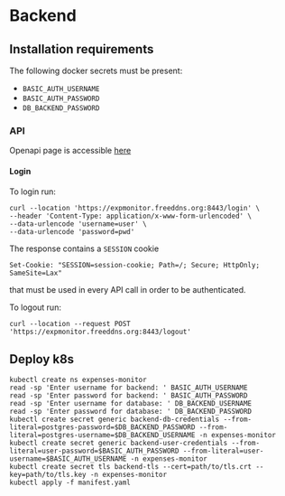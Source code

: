 # Backend

## Installation requirements

The following docker secrets must be present:
- `BASIC_AUTH_USERNAME`
- `BASIC_AUTH_PASSWORD`
- `DB_BACKEND_PASSWORD`

### API
Openapi page is accessible [here](https://expmonitor.freeddns.org/swagger-ui.html)

#### Login
To login run:
```
curl --location 'https://expmonitor.freeddns.org:8443/login' \
--header 'Content-Type: application/x-www-form-urlencoded' \
--data-urlencode 'username=user' \
--data-urlencode 'password=pwd'
```
The response contains a `SESSION` cookie
```
Set-Cookie: "SESSION=session-cookie; Path=/; Secure; HttpOnly; SameSite=Lax"
```
that must be used in every API call in order to be authenticated.

To logout run: 
```
curl --location --request POST 'https://expmonitor.freeddns.org:8443/logout'
```

## Deploy k8s

```
kubectl create ns expenses-monitor
read -sp 'Enter username for backend: ' BASIC_AUTH_USERNAME
read -sp 'Enter password for backend: ' BASIC_AUTH_PASSWORD
read -sp 'Enter username for database: ' DB_BACKEND_USERNAME
read -sp 'Enter password for database: ' DB_BACKEND_PASSWORD
kubectl create secret generic backend-db-credentials --from-literal=postgres-password=$DB_BACKEND_PASSWORD --from-literal=postgres-username=$DB_BACKEND_USERNAME -n expenses-monitor
kubectl create secret generic backend-user-credentials --from-literal=user-password=$BASIC_AUTH_PASSWORD --from-literal=user-username=$BASIC_AUTH_USERNAME -n expenses-monitor
kubectl create secret tls backend-tls --cert=path/to/tls.crt --key=path/to/tls.key -n expenses-monitor
kubectl apply -f manifest.yaml
```